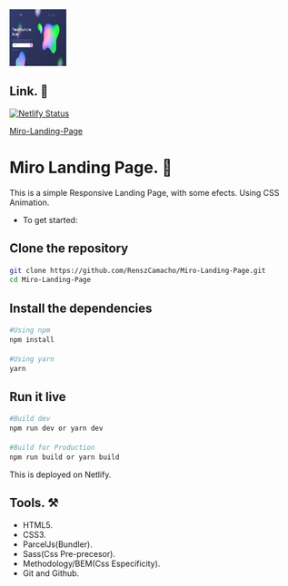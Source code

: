 <img src="./images/imgMd.webp" alt="home-page" style="height: 100px; width:100px;" />

## Link. 🔗

[![Netlify Status](https://api.netlify.com/api/v1/badges/732091ec-06a1-4144-9809-4e3d63ea4f5d/deploy-status)](https://app.netlify.com/sites/miroapp/deploys)

[Miro-Landing-Page](https://miroapp.netlify.app/)

# Miro Landing Page. 🚀

This is a simple Responsive Landing Page, with some efects. Using CSS Animation.

- To get started:

## Clone the repository

```bash
git clone https://github.com/RenszCamacho/Miro-Landing-Page.git
cd Miro-Landing-Page
```

## Install the dependencies

```bash
#Using npm
npm install

#Using yarn
yarn
```

## Run it live

```bash
#Build dev
npm run dev or yarn dev

#Build for Production
npm run build or yarn build
```

This is deployed on Netlify.

## Tools. ⚒️

- HTML5.
- CSS3.
- ParcelJs(Bundler).
- Sass(Css Pre-precesor).
- Methodology/BEM(Css Especificity).
- Git and Github.
